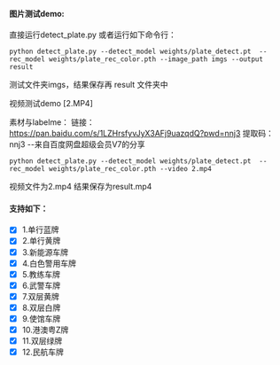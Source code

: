 #### **图片测试demo:**
直接运行detect_plate.py 或者运行如下命令行：
```
python detect_plate.py --detect_model weights/plate_detect.pt  --rec_model weights/plate_rec_color.pth --image_path imgs --output result
```
测试文件夹imgs，结果保存再 result 文件夹中

视频测试demo  [2.MP4]

素材与labelme：
链接：https://pan.baidu.com/s/1LZHrsfyvJyX3AFj9uazqdQ?pwd=nnj3 
提取码：nnj3 
--来自百度网盘超级会员V7的分享

```
python detect_plate.py --detect_model weights/plate_detect.pt  --rec_model weights/plate_rec_color.pth --video 2.mp4
```
视频文件为2.mp4  结果保存为result.mp4
#### **支持如下：**

- [X] 1.单行蓝牌
- [X] 2.单行黄牌
- [X] 3.新能源车牌
- [X] 4.白色警用车牌
- [X] 5.教练车牌
- [X] 6.武警车牌
- [X] 7.双层黄牌
- [X] 8.双层白牌
- [X] 9.使馆车牌
- [X] 10.港澳粤Z牌
- [X] 11.双层绿牌
- [X] 12.民航车牌
